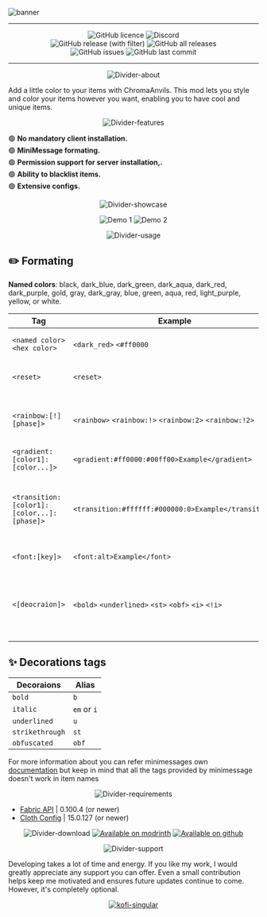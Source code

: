 ![banner](https://cdn.nat.gg/projects/chromaanvils/banner.png)

<hr/>

<div align="center">



![GitHub licence](https://img.shields.io/github/license/NATroutter/ChromaAnvils?style=for-the-badge&logo=github)
![Discord](https://img.shields.io/discord/256776363892015115?style=for-the-badge&label=Discord&logo=discord)  
![GitHub release (with filter)](https://img.shields.io/github/v/release/NATroutter/ChromaAnvils?style=for-the-badge&logo=github)
![GitHub all releases](https://img.shields.io/github/downloads/NATroutter/ChromaAnvils/total?style=for-the-badge&logo=github)  
![GitHub issues](https://img.shields.io/github/issues/NATroutter/ChromaAnvils?style=for-the-badge&logo=github)
![GitHub last commit](https://img.shields.io/github/last-commit/NATroutter/ChromaAnvils?style=for-the-badge&logo=github)

<hr/>

</div>

<div align="center" style="text-align: center;display:block; margin:auto;">

![Divider-about](https://cdn.nat.gg/projects/chromaanvils/divider/about.png)

</div>

Add a little color to your items with ChromaAnvils. This mod lets you style and color your items however you want, enabling you to have cool and unique items.

<div align="center" style="text-align: center;display:block; margin:auto;">

![Divider-features](https://cdn.nat.gg/projects/chromaanvils/divider/features.png)

</div>

🟢 **No mandatory client installation.**  
🟢 **MiniMessage formating.**  
🟢 **Permission support for server installation,.**  
🟢 **Ability to blacklist items.**  
🟢 **Extensive configs.**

<div align="center" style="text-align: center;display:block; margin:auto;">

![Divider-showcase](https://cdn.nat.gg/projects/chromaanvils/divider/showcase.png)

![Demo 1](https://cdn.nat.gg//projects/chromaanvils/demo.png?v=2)
![Demo 2](https://cdn.nat.gg//projects/chromaanvils/demo2.png?v=2)

</div>

<div align="center" style="text-align: center;display:block; margin:auto;">

![Divider-usage](https://cdn.nat.gg/projects/chromaanvils/divider/usage.png?v=1)

</div>

## ✏️ Formating

**Named colors**: black, dark_blue, dark_green, dark_aqua, dark_red, dark_purple, gold, gray, dark_gray, blue, green, aqua, red, light_purple, yellow, or white.

| Tag                                            | Example                                                                     | Description                                                                                                                                   |
|------------------------------------------------|-----------------------------------------------------------------------------|-----------------------------------------------------------------------------------------------------------------------------------------------|
| ```<named color>``` ```<hex color>```          | ```<dark_red>``` ```<#ff0000```                                             | Changes the color for next part of the text                                                                                                   |
| ```<reset>```                                  | ```<reset>```                                                               | Close all currently open tags, resetting color/decoration/etc.                                                                                |
| ```<rainbow:[!][phase]>```                     | ```<rainbow>``` ```<rainbow:!>``` ```<rainbow:2>``` ```<rainbow:!2>```      | ```!``` reverses the rainbow direction and ```phase``` shifts the rainbow starting point                                                      |
| ```<gradient:[color1]:[color...]>```           | ```<gradient:#ff0000:#00ff00>Example</gradient>```                          | Transitions between colors.                                                                                                                   |
| ```<transition:[color1]:[color...]:[phase]>``` | ```<transition:#ffffff:#000000:0>Example</transition>```                    | Transitions between colors. Similar to a gradient, but everything is the same color and the phase chooses that color                          |
| ```<font:[key]>```                             | ```<font:alt>Example</font>```                                              | Allows to change the font of the text                                                                                                         |
| ```<[deocraion]>```                            | ```<bold>``` ```<underlined>``` ```<st>``` ```<obf>``` ```<i>``` ```<!i>``` | Decorate the next part of the text. You can use ```!``` to reverse the decoration. Look at the decoration table below for all available tags. |

## ✨ Decorations tags
| Decoraions           | Alias                |
|----------------------|----------------------|
| ```bold```           | ```b```              |
| ```italic```         | ```em``` or ```i```  |
| ```underlined```     | ```u```              |
| ```strikethrough```  | ```st```             |
| ```obfuscated```     | ```obf```            |

For more information about you can refer minimessages own [documentation](https://docs.advntr.dev/minimessage/format.html) but keep in mind that all the tags provided by minimessage doesn't work in item names


<div align="center" style="text-align: center;display:block; margin:auto;">

![Divider-requirements](https://cdn.nat.gg/projects/chromaanvils/divider/requirements.png)

</div>

- [Fabric API](https://modrinth.com/mod/fabric-api) | 0.100.4 (or newer)
- [Cloth Config](https://modrinth.com/mod/cloth-config) | 15.0.127 (or newer)

<div align="center" style="text-align: center;display:block; margin:auto;">

![Divider-download](https://cdn.nat.gg/projects/chromaanvils/divider/download.png)
[![Available on modrinth](https://cdn.jsdelivr.net/npm/@intergrav/devins-badges@3/assets/cozy/available/modrinth_vector.svg)](https://modrinth.com/project/chromaanvils/versions)
[![Available on github](https://cdn.jsdelivr.net/npm/@intergrav/devins-badges@3/assets/cozy/available/github_vector.svg)](https://github.com/NATroutter/ChromaAnvils/releases)

</div>
<div align="center" style="text-align: center;display:block; margin:auto;">

![Divider-support](https://cdn.nat.gg/projects/chromaanvils/divider/support.png?v=1)

</div>

Developing takes a lot of time and energy. If you like my work, I would greatly appreciate any support you can offer. Even a small contribution helps keep me motivated and ensures future updates continue to come. However, it's completely optional.

<div align="center" style="text-align: center;display:block; margin:auto;">

[![kofi-singular](https://cdn.jsdelivr.net/npm/@intergrav/devins-badges@3/assets/cozy/donate/kofi-singular_vector.svg)](https://ko-fi.com/natroutter)

</div>

